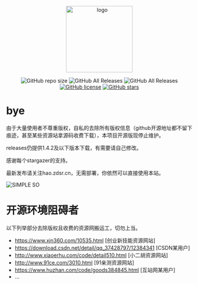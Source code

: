 <p align="center">
  <a href="https://hao.zdsr.cn/" target="_blank">
    <img width="180" src="https://s1.ax1x.com/2020/06/13/tvwVuF.png" alt="logo">
  </a>
</p>
<p align="center">
  <img alt="GitHub repo size" src="https://img.shields.io/github/repo-size/616620131/Simple-Search-Page">
  <img alt="GitHub All Releases" src="https://img.shields.io/github/downloads/616620131/Simple-Search-Page/total">
  <img alt="GitHub All Releases" src="https://img.shields.io/github/downloads/616620131/Simple-Search-Page/latest/total">
  <a href="https://github.com/616620131/Simple-Search-Page/blob/master/LICENSE"><img alt="GitHub license" src="https://img.shields.io/github/license/616620131/Simple-Search-Page"></a>
  <a href="https://github.com/616620131/Simple-Search-Page/stargazers"><img alt="GitHub stars" src="https://img.shields.io/github/stars/616620131/Simple-Search-Page?style=social"></a>
</p>

# bye
由于大量使用者不尊重版权，自私的去除所有版权信息（github开源地址都不留下痕迹，甚至某些资源站拿源码收费下载），本项目开源版现停止维护。

releases仍提供1.4.2及以下版本下载，有需要请自己修改。

感谢每个stargazer的支持。

最新发布请关注hao.zdsr.cn，无需部署，你依然可以直接使用本站。

![SIMPLE SO](https://s1.ax1x.com/2020/06/13/tvdfXD.png)

# 开源环境阻碍者
以下列举部分去除版权且收费的资源网搬运工，切勿上当。
 - https://www.xjn360.com/10535.html [创业新技能资源网站]
 - https://download.csdn.net/detail/qq_37428797/12384341 [CSDN某用户]
 - http://www.xiaoerhu.com/code/detail510.html [小二胡资源网站]
 - http://www.91ce.com/3010.html [91亲测资源网站]
 - https://www.huzhan.com/code/goods384845.html [互站网某用户]
 - ...
